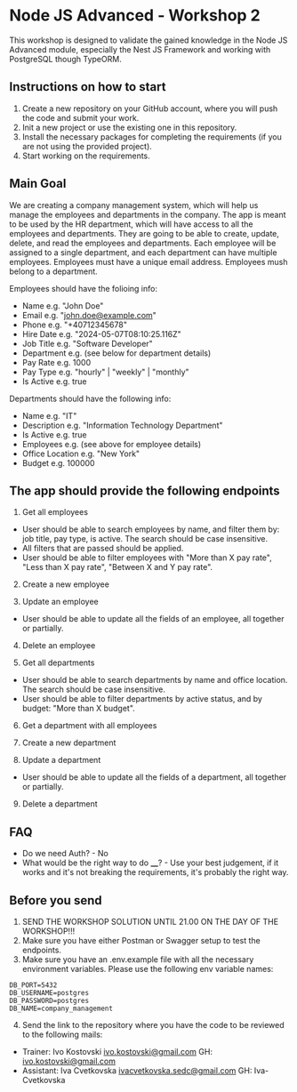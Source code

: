 # Node JS Advanced - Workshop 2

This workshop is designed to validate the gained knowledge in the Node JS Advanced module, especially the Nest JS Framework and working with PostgreSQL though TypeORM.

## Instructions on how to start

1. Create a new repository on your GitHub account, where you will push the code and submit your work.
2. Init a new project or use the existing one in this repository.
3. Install the necessary packages for completing the requirements (if you are not using the provided project).
4. Start working on the requirements.

## Main Goal

We are creating a company management system, which will help us manage the employees and departments in the company. The app is meant to be used by the HR department, which will have access to all the employees and departments. They are going to be able to create, update, delete, and read the employees and departments. Each employee will be assigned to a single department, and each department can have multiple employees. Employees must have a unique email address. Employees mush belong to a department.

Employees should have the folioing info:

- Name e.g. "John Doe"
- Email e.g. "<john.doe@example.com>"
- Phone e.g. "+40712345678"
- Hire Date e.g. "2024-05-07T08:10:25.116Z"
- Job Title e.g. "Software Developer"
- Department e.g. (see below for department details)
- Pay Rate e.g. 1000
- Pay Type e.g. "hourly" | "weekly" | "monthly"
- Is Active e.g. true

Departments should have the following info:

- Name e.g. "IT"
- Description e.g. "Information Technology Department"
- Is Active e.g. true
- Employees e.g. (see above for employee details)
- Office Location e.g. "New York"
- Budget e.g. 100000

## The app should provide the following endpoints

1. Get all employees

- User should be able to search employees by name, and filter them by: job title, pay type, is active. The search should be case insensitive.
- All filters that are passed should be applied.
- User should be able to filter employees with "More than X pay rate", "Less than X pay rate", "Between X and Y pay rate".

2. Create a new employee

3. Update an employee

- User should be able to update all the fields of an employee, all together or partially.

4. Delete an employee

5. Get all departments

- User should be able to search departments by name and office location. The search should be case insensitive.
- User should be able to filter departments by active status, and by budget: "More than X budget".

6. Get a department with all employees

7. Create a new department

8. Update a department

- User should be able to update all the fields of a department, all together or partially.

9. Delete a department

## FAQ

- Do we need Auth? - No
- What would be the right way to do **\_\_**? - Use your best judgement, if it works and it's not breaking the requirements, it's probably the right way.

## Before you send

1. SEND THE WORKSHOP SOLUTION UNTIL 21.00 ON THE DAY OF THE WORKSHOP!!!
2. Make sure you have either Postman or Swagger setup to test the endpoints.
3. Make sure you have an .env.example file with all the necessary environment variables. Please use the following env variable names:

```DB_HOST=localhost
DB_PORT=5432
DB_USERNAME=postgres
DB_PASSWORD=postgres
DB_NAME=company_management
```

4. Send the link to the repository where you have the code to be reviewed to the following mails:

- Trainer: Ivo Kostovski <ivo.kostovski@gmail.com> GH: <ivo.kostovski@gmail.com>
- Assistant: Iva Cvetkovska <ivacvetkovska.sedc@gmail.com> GH: Iva-Cvetkovska
